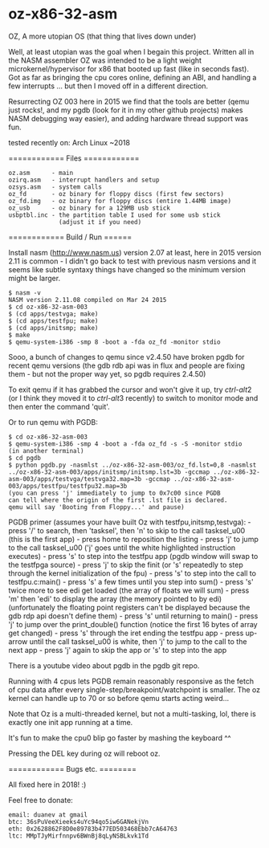 oz-x86-32-asm
=============

OZ, A more utopian OS (that thing that lives down under)

Well, at least utopian was the goal when I begain this project.
Written all in the NASM assembler OZ was intended to be a light weight
microkernel/hypervisor for x86 that booted up fast (like in seconds fast).
Got as far as bringing the cpu cores online, defining an ABI, and handling
a few interrupts ... but then I moved off in a different direction.

Resurrecting OZ 003 here in 2015 we find that the tools are better (qemu
just rocks!, and my pgdb (look for it in my other github projects) makes
NASM debugging way easier), and adding hardware thread support was fun.

tested recently on: Arch Linux ~2018


============ Files ============

    oz.asm      - main
    ozirq.asm   - interrupt handlers and setup
    ozsys.asm   - system calls
    oz_fd       - oz binary for floppy discs (first few sectors)
    oz_fd.img   - oz binary for floppy discs (entire 1.44MB image)
    oz_usb      - oz binary for a 129MB usb stick
    usbptbl.inc - the partition table I used for some usb stick
                  (adjust it if you need)

============ Build / Run ======

Install nasm (http://www.nasm.us) version 2.07 at least,
here in 2015 version 2.11 is common - I didn't go back to test with
previous nasm versions and it seems like subtle syntaxy things have
changed so the minimum version might be larger.

    $ nasm -v
    NASM version 2.11.08 compiled on Mar 24 2015
    $ cd oz-x86-32-asm-003
    $ (cd apps/testvga; make)
    $ (cd apps/testfpu; make)
    $ (cd apps/initsmp; make)
    $ make
    $ qemu-system-i386 -smp 8 -boot a -fda oz_fd -monitor stdio

Sooo, a bunch of changes to qemu since v2.4.50 have broken pgdb for
recent qemu versions (the gdb rdb api was in flux and people are fixing
them - but not the proper way yet, so pgdb requires 2.4.50)

To exit qemu if it has grabbed the cursor and won't give it up,
try *ctrl-alt*2 (or I think they moved it to *ctrl-alt*3 recently)
to switch to monitor mode and then enter the command 'quit'.

Or to run qemu with PGDB:

    $ cd oz-x86-32-asm-003
    $ qemu-system-i386 -smp 4 -boot a -fda oz_fd -s -S -monitor stdio
    (in another terminal)
    $ cd pgdb
    $ python pgdb.py -nasmlst ../oz-x86-32-asm-003/oz_fd.lst=0,8 -nasmlst ../oz-x86-32-asm-003/apps/initsmp/initsmp.lst=3b -gccmap ../oz-x86-32-asm-003/apps/testvga/testvga32.map=3b -gccmap ../oz-x86-32-asm-003/apps/testfpu/testfpu32.map=3b
    (you can press 'j' immediately to jump to 0x7c00 since PGDB
    can tell where the origin of the first .lst file is declared.
    qemu will say 'Booting from Floppy...' and pause)

PGDB primer (assumes your have built Oz with testfpu,initsmp,testvga):
    - press '/' to search, then 'tasksel'<cr>, then 'n' to skip to the call tasksel_u00 (this is the first app)
    - press home to reposition the listing
    - press 'j' to jump to the call tasksel_u00 ('j' goes until the white highlighted instruction executes)
    - press 's' to step into the testfpu app (pgdb window will swap to the testfpga source)
    - press 'j' to skip the finit (or 's' repeatedly to step through the kernel initialization of the fpu)
    - press 's' to step into the call to testfpu.c:main()
    - press 's' a few times until you step into sum()
    - press 's' twice more to see edi get loaded (the array of floats we will sum)
    - press 'm' then 'edi'<cr> to display the array (the memory pointed to by edi)
    (unfortunately the floating point registers can't be displayed because the gdb rdp api doesn't define them)
    - press 's' until returning to main()
    - press 'j' to jump over the print_double() function (notice the first 16 bytes of array get changed)
    - press 's' through the iret ending the testfpu app
    - press up-arrow until the call tasksel_u00 is white, then 'j' to jump to the call to the next app
    - press 'j' again to skip the app or 's' to step into the app


There is a youtube video about pgdb in the pgdb git repo.

Running with 4 cpus lets PGDB remain reasonably responsive as the fetch
of cpu data after every single-step/breakpoint/watchpoint is smaller.
The oz kernel can handle up to 70 or so before qemu starts acting weird...

Note that Oz is a multi-threaded kernel, but not a multi-tasking, lol,
there is exactly one init app running at a time.

It's fun to make the cpu0 blip go faster by mashing the keyboard ^^

Pressing the DEL key during oz will reboot oz.


============ Bugs etc. ========

All fixed here in 2018!  :)



Feel free to donate:

    email: duanev at gmail
    btc: 36sPuVeeXieeks4uYc94qo5iw6GANekjVn
    eth: 0x2628862F8D0e89783b477ED503468Ebb7cA64763
    ltc: MMpTJyMirfnnpv6BWnBj8qLyNSBLkvk1Td


